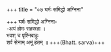 +++
title = "०७ घर्मः समिद्धो अग्निना"

+++
घर्मः समिद्धो अग्निना-  
-अयं होमः सहस्रहा ।  
भवश् च पृश्निबाहुः  
शर्व सेनाम् अमूं हतम् ॥ +++(Bhatt. sarva)+++
